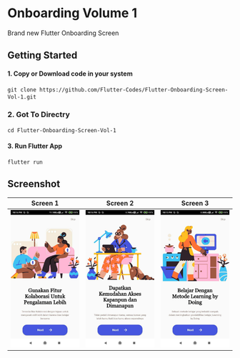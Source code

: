 # Onboarding Volume 1

Brand new Flutter Onboarding Screen

## Getting Started

#### 1. Copy or Download code in your system 

```
git clone https://github.com/Flutter-Codes/Flutter-Onboarding-Screen-Vol-1.git
```

### 2. Got To Directry
```
cd Flutter-Onboarding-Screen-Vol-1
```
#### 3. Run Flutter App

```
flutter run
```

## Screenshot
| Screen 1        |  Screen 2           |  Screen 3  |
| :-------------: |:-------------:| :-----:|
| ![Google Search Clone](/screenshot/On-Boarding-1.jpg)     | ![Google Search Clone](/screenshot/On-Boarding-2.jpg) | ![Google Search Clone](/screenshot/On-Boarding-3.jpg) |



